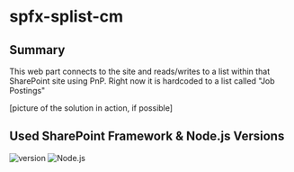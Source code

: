 # spfx-splist-cm

## Summary

This web part connects to the site and reads/writes to a list within that SharePoint site using PnP. Right now it is hardcoded to a list called "Job Postings"

[picture of the solution in action, if possible]

## Used SharePoint Framework & Node.js Versions

![version](https://img.shields.io/badge/version-1.13-green.svg)
![Node.js](https://img.shields.io/badge/Node.js-v16.3+-green.svg)